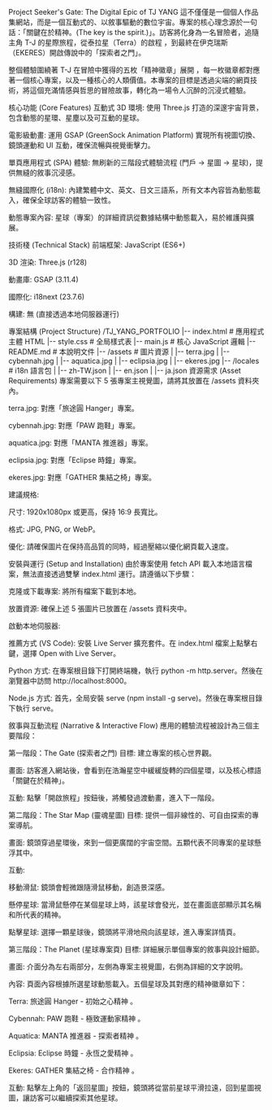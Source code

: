 Project Seeker's Gate: The Digital Epic of TJ YANG
這不僅僅是一個個人作品集網站，而是一個互動式的、以敘事驅動的數位宇宙。專案的核心理念源於一句話：「關鍵在於精神。(The key is the spirit.)」。訪客將化身為一名冒險者，追隨主角 T-J 的星際旅程，從泰拉星（Terra）的啟程 ，到最終在伊克瑞斯（EKERES）開啟傳說中的「探索者之門」。




整個體驗圍繞著 T-J 在冒險中獲得的五枚「精神徽章」展開 ，每一枚徽章都對應著一個核心專案，以及一種核心的人類價值。本專案的目標是透過尖端的網頁技術，將這個充滿情感與哲思的冒險故事，轉化為一場令人沉醉的沉浸式體驗。

核心功能 (Core Features)
互動式 3D 環境: 使用 Three.js 打造的深邃宇宙背景，包含動態的星環、星塵以及可互動的星球。

電影級動畫: 運用 GSAP (GreenSock Animation Platform) 實現所有視圖切換、鏡頭運動和 UI 互動，確保流暢與視覺衝擊力。

單頁應用程式 (SPA) 體驗: 無刷新的三階段式體驗流程 (門戶 -> 星圖 -> 星球)，提供無縫的敘事沉浸感。

無縫國際化 (i18n): 內建繁體中文、英文、日文三語系，所有文本內容皆為動態載入，確保全球訪客的體驗一致性。

動態專案內容: 星球（專案）的詳細資訊從數據結構中動態載入，易於維護與擴展。

技術棧 (Technical Stack)
前端框架: JavaScript (ES6+)

3D 渲染: Three.js (r128)

動畫庫: GSAP (3.11.4)

國際化: i18next (23.7.6)

構建: 無 (直接透過本地伺服器運行)

專案結構 (Project Structure)
/TJ_YANG_PORTFOLIO
|-- index.html              # 應用程式主體 HTML
|-- style.css               # 全局樣式表
|-- main.js                 # 核心 JavaScript 邏輯
|-- README.md               # 本說明文件
|-- /assets                 # 圖片資源
|   |-- terra.jpg
|   |-- cybennah.jpg
|   |-- aquatica.jpg
|   |-- eclipsia.jpg
|   |-- ekeres.jpg
|-- /locales                # i18n 語言包
|   |-- zh-TW.json
|   |-- en.json
|   |-- ja.json
資源需求 (Asset Requirements)
專案需要以下 5 張專案主視覺圖，請將其放置在 /assets 資料夾內。

terra.jpg: 對應「旅途圓 Hanger」專案。

cybennah.jpg: 對應「PAW 跑鞋」專案。

aquatica.jpg: 對應「MANTA 推進器」專案。

eclipsia.jpg: 對應「Eclipse 時鐘」專案。

ekeres.jpg: 對應「GATHER 集結之椅」專案。

建議規格:

尺寸: 1920x1080px 或更高，保持 16:9 長寬比。

格式: JPG, PNG, or WebP。

優化: 請確保圖片在保持高品質的同時，經過壓縮以優化網頁載入速度。

安裝與運行 (Setup and Installation)
由於專案使用 fetch API 載入本地語言檔案，無法直接透過雙擊 index.html 運行。請遵循以下步驟：

克隆或下載專案: 將所有檔案下載到本地。

放置資源: 確保上述 5 張圖片已放置在 /assets 資料夾中。

啟動本地伺服器:

推薦方式 (VS Code): 安裝 Live Server 擴充套件。在 index.html 檔案上點擊右鍵，選擇 Open with Live Server。

Python 方式: 在專案根目錄下打開終端機，執行 python -m http.server。然後在瀏覽器中訪問 http://localhost:8000。

Node.js 方式: 首先，全局安裝 serve (npm install -g serve)。然後在專案根目錄下執行 serve。

敘事與互動流程 (Narrative & Interactive Flow)
應用的體驗流程被設計為三個主要階段：

第一階段：The Gate (探索者之門)
目標: 建立專案的核心世界觀。


畫面: 訪客進入網站後，會看到在浩瀚星空中緩緩旋轉的四個星環，以及核心標語「關鍵在於精神」。

互動: 點擊「開啟旅程」按鈕後，將觸發過渡動畫，進入下一階段。

第二階段：The Star Map (靈魂星圖)
目標: 提供一個非線性的、可自由探索的專案導航。

畫面: 鏡頭穿過星環後，來到一個更廣闊的宇宙空間。五顆代表不同專案的星球懸浮其中。

互動:

移動滑鼠: 鏡頭會輕微跟隨滑鼠移動，創造景深感。

懸停星球: 當滑鼠懸停在某個星球上時，該星球會發光，並在畫面底部顯示其名稱和所代表的精神。

點擊星球: 選擇一顆星球後，鏡頭將平滑地飛向該星球，進入專案詳情頁。

第三階段：The Planet (星球專案頁)
目標: 詳細展示單個專案的敘事與設計細節。

畫面: 介面分為左右兩部分，左側為專案主視覺圖，右側為詳細的文字說明。

內容: 頁面內容根據所選星球動態載入。五個星球及其對應的精神徽章如下：


Terra: 旅途圓 Hanger - 初始之心精神 。


Cybennah: PAW 跑鞋 - 極致運動家精神 。


Aquatica: MANTA 推進器 - 探索者精神 。


Eclipsia: Eclipse 時鐘 - 永恆之愛精神 。


Ekeres: GATHER 集結之椅 - 合作精神 。

互動: 點擊左上角的「返回星圖」按鈕，鏡頭將從當前星球平滑拉遠，回到星圖視圖，讓訪客可以繼續探索其他星球。
